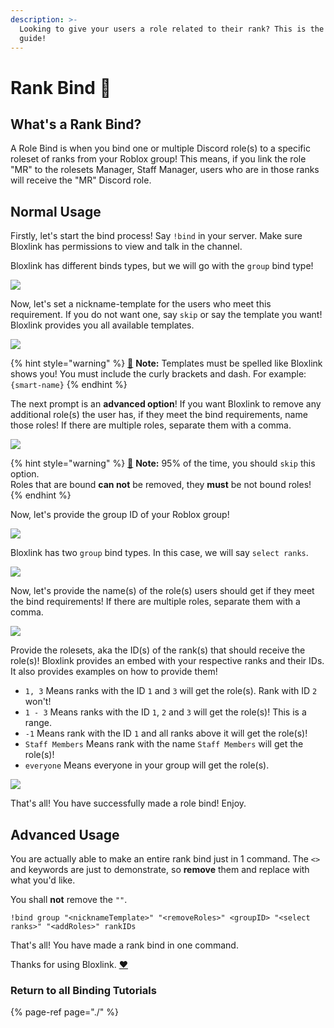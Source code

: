 ```yaml
---
description: >-
  Looking to give your users a role related to their rank? This is the correct
  guide!
---
```


# Rank Bind 📏

## What's a Rank Bind?

A Role Bind is when you bind one or multiple Discord role\(s\) to a specific roleset of ranks from your Roblox group! This means, if you link the role "MR" to the rolesets Manager, Staff Manager, users who are in those ranks will receive the "MR" Discord role.

## Normal Usage

Firstly, let's start the bind process! Say `!bind` in your server. Make sure Bloxlink has permissions to view and talk in the channel.

Bloxlink has different binds types, but we will go with the `group` bind type!

![](https://dark.hates-this.place/f/kfN5cE.png)

Now, let's set a nickname-template for the users who meet this requirement. If you do not want one, say `skip` or say the template you want! Bloxlink provides you all available templates.

![](https://dark.hates-this.place/f/HO50WU.png)

{% hint style="warning" %}
[🧠](https://emojipedia.org/brain/) **Note:** Templates must be spelled like Bloxlink shows you! You must include the curly brackets and dash. For example: `{smart-name}`
{% endhint %}

The next prompt is an **advanced option**! If you want Bloxlink to remove any additional role\(s\) the user has, if they meet the bind requirements, name those roles! If there are multiple roles, separate them with a comma.

![](https://dark.hates-this.place/f/U9a8VZ.png)

{% hint style="warning" %}
[🧠](https://emojipedia.org/brain/) **Note:** 95% of the time, you should `skip` this option.  
Roles that are bound **can not** be removed, they **must** be not bound roles!
{% endhint %}

Now, let's provide the group ID of your Roblox group!

![](https://dark.hates-this.place/f/OqHAJN.png)

Bloxlink has two `group` bind types. In this case, we will say `select ranks`.

![](https://dark.hates-this.place/f/9RKMMx.png)

Now, let's provide the name\(s\) of the role\(s\) users should get if they meet the bind requirements! If there are multiple roles, separate them with a comma.

![](https://dark.hates-this.place/f/BmeIyC.png)

Provide the rolesets, aka the ID\(s\) of the rank\(s\) that should receive the role\(s\)! Bloxlink provides an embed with your respective ranks and their IDs.  
It also provides examples on how to provide them!

* `1, 3`  Means ranks with the ID `1` and `3` will get the role\(s\). Rank with ID `2` won't!
* `1 - 3` Means ranks with the ID `1`, `2` and `3` will get the role\(s\)! This is a range.
* `-1` Means rank with the ID `1` and all ranks above it will get the role\(s\)! 
* `Staff Members` Means rank with the name `Staff Members` will get the role\(s\)!
* `everyone` Means everyone in your group will get the role\(s\).

![](https://dark.hates-this.place/f/vkfI8t.png)

That's all! You have successfully made a role bind! Enjoy.

## Advanced Usage

You are actually able to make an entire rank bind just in 1 command. The `<>` and keywords are just to demonstrate, so **remove** them and replace with what you'd like.

You shall **not** remove the `""`.

`!bind group "<nicknameTemplate>" "<removeRoles>" <groupID> "<select ranks>" "<addRoles>" rankIDs`

That's all! You have made a rank bind in one command.

Thanks for using Bloxlink. [❤️](https://emojipedia.org/red-heart/)

### Return to all Binding Tutorials

{% page-ref page="./" %}


